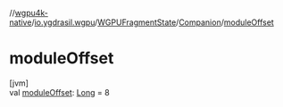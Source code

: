 //[wgpu4k-native](../../../../index.md)/[io.ygdrasil.wgpu](../../index.md)/[WGPUFragmentState](../index.md)/[Companion](index.md)/[moduleOffset](module-offset.md)

# moduleOffset

[jvm]\
val [moduleOffset](module-offset.md): [Long](https://kotlinlang.org/api/core/kotlin-stdlib/kotlin/-long/index.html) = 8